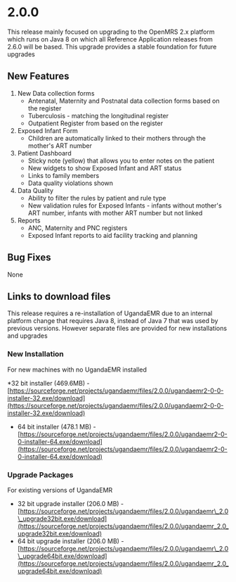 # 2.0.0

This release mainly focused on upgrading to the OpenMRS 2.x platform which runs on Java 8 on which all Reference Application releases from 2.6.0 will be based. This upgrade provides a stable foundation for future upgrades

## New Features

1. New Data collection forms
   * Antenatal, Maternity and Postnatal data collection forms based on the register  
   * Tuberculosis - matching the longitudinal register 
   * Outpatient Register from based on the register 
2. Exposed Infant Form
   * Children are automatically linked to their mothers through the mother's ART number 
3. Patient Dashboard
   * Sticky note \(yellow\) that allows you to enter notes on the patient 
   * New widgets to show Exposed Infant and ART status 
   * Links to family members 
   * Data quality violations shown 
4. Data Quality
   * Ability to filter the rules by patient and rule type 
   * New validation rules for Exposed Infants - infants without mother's ART number, infants with mother ART number but not linked
5. Reports
   * ANC, Maternity and PNC registers 
   * Exposed Infant reports to aid facility tracking and planning 

## Bug Fixes

None

## Links to download files

This release requires a re-installation of UgandaEMR due to an internal platform change that requires Java 8, instead of Java 7 that was used by previous versions. However separate files are provided for new installations and upgrades

### New Installation

For new machines with no UgandaEMR installed

\*32 bit installer \(469.6MB\) - [https://sourceforge.net/projects/ugandaemr/files/2.0.0/ugandaemr2-0-0-installer-32.exe/download](https://sourceforge.net/projects/ugandaemr/files/2.0.0/ugandaemr2-0-0-installer-32.exe/download)

* 64 bit installer \(478.1 MB\) - [https://sourceforge.net/projects/ugandaemr/files/2.0.0/ugandaemr2-0-0-installer-64.exe/download](https://sourceforge.net/projects/ugandaemr/files/2.0.0/ugandaemr2-0-0-installer-64.exe/download)

### Upgrade Packages

For existing versions of UgandaEMR

* 32 bit upgrade installer \(206.0 MB\) - [https://sourceforge.net/projects/ugandaemr/files/2.0.0/ugandaemr\_2.0\_upgrade32bit.exe/download](https://sourceforge.net/projects/ugandaemr/files/2.0.0/ugandaemr_2.0_upgrade32bit.exe/download)
* 64 bit upgrade installer \(206.0 MB\) - [https://sourceforge.net/projects/ugandaemr/files/2.0.0/ugandaemr\_2.0\_upgrade64bit.exe/download](https://sourceforge.net/projects/ugandaemr/files/2.0.0/ugandaemr_2.0_upgrade64bit.exe/download)

